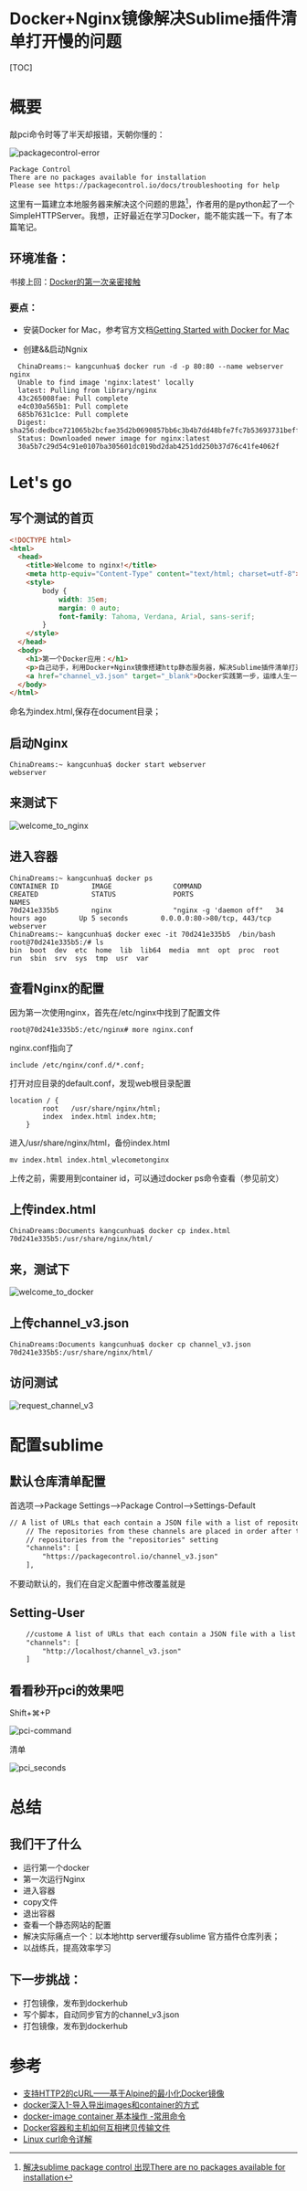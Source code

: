 # Docker+Nginx镜像解决Sublime插件清单打开慢的问题

[TOC]

# 概要

敲pci命令时等了半天却报错，天朝你懂的：

 ![packagecontrol-error](Screenshoots/packagecontrol-error.png)

```shell
Package Control
There are no packages available for installation
Please see https://packagecontrol.io/docs/troubleshooting for help
```

这里有一篇建立本地服务器来解决这个问题的思路[^注释1]，作者用的是python起了一个SimpleHTTPServer。我想，正好最近在学习Docker，能不能实践一下。有了本篇笔记。

[^注释1]: [解决sublime package control 出现There are no packages available for installation](http://www.jianshu.com/p/a3af44257b15)

## 环境准备：

书接上回：[Docker的第一次亲密接触](https://my.oschina.net/hexie/blog/785315)

### 要点：

+ 安装Docker for Mac，参考官方文档[Getting Started with Docker for Mac](https://docs.docker.com/docker-for-mac/?spm=5176.100239.blogcont57215.8.7BWQx6#/getting-started-with-docker-for-mac)

+ 创建&&启动Ngnix

```shell
  ChinaDreams:~ kangcunhua$ docker run -d -p 80:80 --name webserver nginx
  Unable to find image 'nginx:latest' locally
  latest: Pulling from library/nginx
  43c265008fae: Pull complete 
  e4c030a565b1: Pull complete 
  685b7631c1ce: Pull complete 
  Digest: sha256:dedbce721065b2bcfae35d2b0690857bb6c3b4b7dd48bfe7fc7b53693731beff
  Status: Downloaded newer image for nginx:latest
  30a5b7c29d54c91e0107ba305601dc019bd2dab4251dd250b37d76c41fe4062f
```

# Let's go

## 写个测试的首页

```html
<!DOCTYPE html>
<html>
  <head>
  	<title>Welcome to nginx!</title>
  	<meta http-equiv="Content-Type" content="text/html; charset=utf-8">
	<style>
	    body {
	        width: 35em;
	        margin: 0 auto;
	        font-family: Tahoma, Verdana, Arial, sans-serif;
	    }
	</style>
  </head>
  <body>
  	<h1>第一个Docker应用：</h1>
    <p>自己动手，利用Docker+Nginx镜像搭建http静态服务器，解决Sublime插件清单打开慢的问题。</p>
    <a href="channel_v3.json" target="_blank">Docker实践第一步，运维人生一大步！</a>
  </body>
</html>
```

命名为index.html,保存在document目录；

## 启动Nginx


```SHELL
ChinaDreams:~ kangcunhua$ docker start webserver
webserver
```

## 来测试下

 ![welcome_to_nginx](Screenshoots/welcome_to_nginx.png)

## 进入容器

```SHELL
ChinaDreams:~ kangcunhua$ docker ps
CONTAINER ID        IMAGE               COMMAND                  CREATED             STATUS              PORTS                         NAMES
70d241e335b5        nginx               "nginx -g 'daemon off"   34 hours ago        Up 5 seconds        0.0.0.0:80->80/tcp, 443/tcp   webserver
ChinaDreams:~ kangcunhua$ docker exec -it 70d241e335b5  /bin/bash
root@70d241e335b5:/# ls
bin  boot  dev	etc  home  lib	lib64  media  mnt  opt	proc  root  run  sbin  srv  sys  tmp  usr  var
```



## 查看Nginx的配置

因为第一次使用nginx，首先在/etc/nginx中找到了配置文件

```shell
root@70d241e335b5:/etc/nginx# more nginx.conf 
```

nginx.conf指向了

```shell
include /etc/nginx/conf.d/*.conf;
```

打开对应目录的default.conf，发现web根目录配置

```shell
location / {
        root   /usr/share/nginx/html;
        index  index.html index.htm;
    }
```

进入/usr/share/nginx/html，备份index.html

```shell
mv index.html index.html_wlecometonginx
```

上传之前，需要用到container id，可以通过docker ps命令查看（参见前文）

## 上传index.html

```shell
ChinaDreams:Documents kangcunhua$ docker cp index.html 70d241e335b5:/usr/share/nginx/html/ 
```

## 来，测试下

 ![welcome_to_docker](Screenshoots/welcome_to_docker.png)

## 上传channel_v3.json

```shell
ChinaDreams:Documents kangcunhua$ docker cp channel_v3.json 70d241e335b5:/usr/share/nginx/html/ 
```

## 访问测试

 ![request_channel_v3](Screenshoots/request_channel_v3.png)

# 配置sublime

## 默认仓库清单配置

首选项—>Package Settings—>Package Control—>Settings-Default

```xml
// A list of URLs that each contain a JSON file with a list of repositories.
	// The repositories from these channels are placed in order after the
	// repositories from the "repositories" setting
	"channels": [
		"https://packagecontrol.io/channel_v3.json"
	],
```

不要动默认的，我们在自定义配置中修改覆盖就是

## Setting-User

```xml
	//custome A list of URLs that each contain a JSON file with a list of repositories.
	"channels": [
		"http://localhost/channel_v3.json"
	]
```

## 看看秒开pci的效果吧

Shift+⌘+P

 ![pci-command](Screenshoots/pci-command.png)

清单

![pci_seconds](Screenshoots/pci_seconds.png)

# 总结

## 我们干了什么

+ 运行第一个docker
+ 第一次运行Nginx
+ 进入容器
+ copy文件
+ 退出容器
+ 查看一个静态网站的配置
+ 解决实际痛点一个：以本地http server缓存sublime 官方插件仓库列表；
+ 以战练兵，提高效率学习

## 下一步挑战：

+ 打包镜像，发布到dockerhub
+ 写个脚本，自动同步官方的channel_v3.json
+ 打包镜像，发布到dockerhub


# 参考

+ [支持HTTP2的cURL——基于Alpine的最小化Docker镜像](http://dockone.io/article/1653)
+ [docker深入1-导入导出images和container的方式](http://nosmoking.blog.51cto.com/3263888/1643510)
+ [docker-image container 基本操作 -常用命令](http://www.cnblogs.com/haoliansheng/p/5031279.html)
+ [Docker容器和主机如何互相拷贝传输文件](http://xiaorui.cc/2015/04/12/docker容器和主机如何互相拷贝传输文件/)
+ [Linux curl命令详解](http://www.cnblogs.com/scott19820130/p/6039558.html)